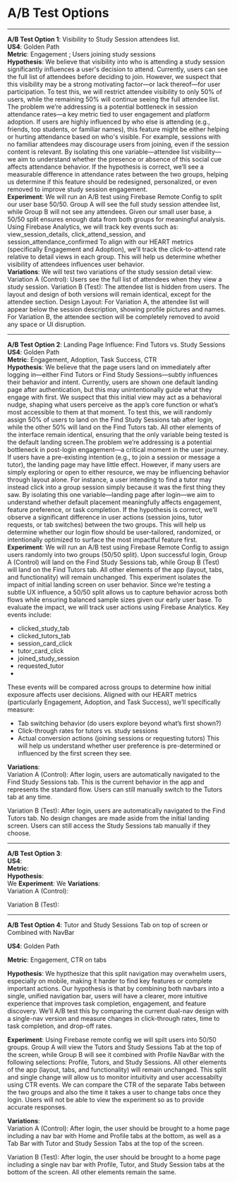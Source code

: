 # A/B Test Options  
___
**A/B Test Option 1**: Visibility to Study Session attendees list.  
**US4**: Golden Path  
**Metric**: Engagement ; Users joining study sessions  
**Hypothesis**: 
  We believe that visibility into who is attending a study session significantly influences a user's decision to attend. Currently, users can see the full list of attendees before deciding to join. However, we suspect that this visibility may be a strong motivating factor—or lack thereof—for user participation. To test this, we will restrict attendee visibility to only 50% of users, while the remaining 50% will continue seeing the full attendee list. The problem we’re addressing is a potential bottleneck in session attendance rates—a key metric tied to user engagement and platform adoption. If users are highly influenced by who else is attending (e.g., friends, top students, or familiar names), this feature might be either helping or hurting attendance based on who's visible. For example, sessions with no familiar attendees may discourage users from joining, even if the session content is relevant.
  By isolating this one variable—attendee list visibility—we aim to understand whether the presence or absence of this social cue affects attendance behavior. If the hypothesis is correct, we’ll see a measurable difference in attendance rates between the two groups, helping us determine if this feature should be redesigned, personalized, or even removed to improve study session engagement.  
**Experiment**:
  We will run an A/B test using Firebase Remote Config to split our user base 50/50. Group A will see the full study session attendee list, while Group B will not see any attendees. Given our small user base, a 50/50 split ensures enough data from both groups for meaningful analysis.
Using Firebase Analytics, we will track key events such as: view_session_details, click_attend_session, and session_attendance_confirmed
  To align with our HEART metrics (specifically Engagement and Adoption), we’ll track the click-to-attend rate relative to detail views in each group. This will help us determine whether visibility of attendees influences user behavior.  
**Variations**:
We will test two variations of the study session detail view:
Variation A (Control): Users see the full list of attendees when they view a study session.
Variation B (Test): The attendee list is hidden from users.
The layout and design of both versions will remain identical, except for the attendee section.
Design Layout:
For Variation A, the attendee list will appear below the session description, showing profile pictures and names.
For Variation B, the attendee section will be completely removed to avoid any space or UI disruption.  
___
**A/B Test Option 2**: Landing Page Influence: Find Tutors vs. Study Sessions  
**US4**: Golden Path  
**Metric**: Engagement, Adoption, Task Success, CTR  
**Hypothesis**: 
 We believe that the page users land on immediately after logging in—either Find Tutors or Find Study Sessions—subtly influences their behavior and intent. Currently, users are shown one default landing page after authentication, but this may unintentionally guide what they engage with first. We suspect that this initial view may act as a behavioral nudge, shaping what users perceive as the app’s core function or what’s most accessible to them at that moment. To test this, we will randomly assign 50% of users to land on the Find Study Sessions tab after login, while the other 50% will land on the Find Tutors tab. All other elements of the interface remain identical, ensuring that the only variable being tested is the default landing screen.The problem we’re addressing is a potential bottleneck in post-login engagement—a critical moment in the user journey. If users have a pre-existing intention (e.g., to join a session or message a tutor), the landing page may have little effect. However, if many users are simply exploring or open to either resource, we may be influencing behavior through layout alone. For instance, a user intending to find a tutor may instead click into a group session simply because it was the first thing they saw. By isolating this one variable—landing page after login—we aim to understand whether default placement meaningfully affects engagement, feature preference, or task completion. If the hypothesis is correct, we’ll observe a significant difference in user actions (session joins, tutor requests, or tab switches) between the two groups. This will help us determine whether our login flow should be user-tailored, randomized, or intentionally optimized to surface the most impactful feature first.
**Experiment**:
  We will run an A/B test using Firebase Remote Config to assign users randomly into two groups (50/50 split). Upon successful login, Group A (Control) will land on the Find Study Sessions tab, while Group B (Test) will land on the Find Tutors tab. All other elements of the app (layout, tabs, and functionality) will remain unchanged. This experiment isolates the impact of initial landing screen on user behavior. Since we’re testing a subtle UX influence, a 50/50 split allows us to capture behavior across both flows while ensuring balanced sample sizes given our early user base. To evaluate the impact, we will track user actions using Firebase Analytics. Key events include:
   - clicked_study_tab
   - clicked_tutors_tab
   - session_card_click
   - tutor_card_click
   - joined_study_session
   - requested_tutor
   -  
These events will be compared across groups to determine how initial exposure affects user decisions. Aligned with our HEART metrics (particularly Engagement, Adoption, and Task Success), we’ll specifically measure:

   - Tab switching behavior (do users explore beyond what’s first shown?)
   - Click-through rates for tutors vs. study sessions
   - Actual conversion actions (joining sessions or requesting tutors)
This will help us understand whether user preference is pre-determined or influenced by the first screen they see.

**Variations**:  
Variation A (Control):
After login, users are automatically navigated to the Find Study Sessions tab. This is the current behavior in the app and represents the standard flow. Users can still manually switch to the Tutors tab at any time.  

Variation B (Test):
After login, users are automatically navigated to the Find Tutors tab. No design changes are made aside from the initial landing screen. Users can still access the Study Sessions tab manually if they choose.  
___
**A/B Test Option 3**:   
**US4**:     
**Metric**:    
**Hypothesis**:   
 We
**Experiment**:
  We 
**Variations**:  
Variation A (Control):


Variation B (Test):
___
**A/B Test Option 4**: Tutor and Study Sessions Tab on top of screen or Combined with NavBar

**US4**: Golden Path 

**Metric**: Engagement, CTR on tabs

**Hypothesis**: 
 We hypthesize that this split navigation may overwhelm users, especially on mobile, making it harder to find key features or complete important actions. Our hypothesis is that by combining both navbars into a single, unified navigation bar, users will have a clearer, more intuitive experience that improves task completion, engagement, and feature discovery. We’ll A/B test this by comparing the current dual-nav design with a single-nav version and measure changes in click-through rates, time to task completion, and drop-off rates.

**Experiment**:
  Using Firebase remote config we will spilt users into 50/50 groups. Group A will view the Tutors and Study Sessions Tab at the top of the screen, while Group B will see it combined with Profile NavBar with the following selections: Profile, Tutors, and Study Sessions. All other elements of the app (layout, tabs, and functionality) will remain unchanged. This split and single change will allow us to monitor intuitivity and user accessabilty using CTR events. We can compare the CTR of the separate Tabs between the two groups and also the time it takes a user to change tabs once they login. Users will not be able to view the experiment so as to provide accurate responses. 

**Variations**:  
Variation A (Control):
After login, the user should be brought to a home page including a nav bar with Home and Profile tabs at the bottom, as well as a Tab Bar with Tutor and Study Session Tabs at the top of the screen.

Variation B (Test): 
After login, the user should be brought to a home page including a single nav bar with Profile, Tutor, and Study Session tabs at the bottom of the screen. All other elements remain the same.

